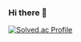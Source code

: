 ### Hi there 👋

<!--
**bluecat0324/bluecat0324** is a ✨ _special_ ✨ repository because its `README.md` (this file) appears on your GitHub profile.

Here are some ideas to get you started:

- 🌱 I’m currently learning algorithm
-->
[![Solved.ac Profile](http://mazassumnida.wtf/api/generate_badge?boj=eggx50000)](https://solved.ac/eggx50000)

